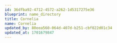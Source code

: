 ```yaml
---
id: 36dfba92-4712-4572-a262-1d5317275e36
blueprint: name_directory
title: Cornelia
name: Cornelia
updated_by: 80eea560-064d-407d-b251-cbf022d01c34
updated_at: 1701679847
---
```

